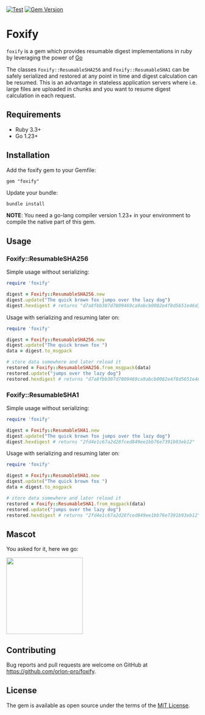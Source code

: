 [![Test](https://github.com/orlon-pro/foxify/actions/workflows/main.yml/badge.svg)](https://github.com/orlon-pro/foxify/actions/workflows/main.yml)
[![Gem Version](https://badge.fury.io/rb/foxify.svg)](https://badge.fury.io/rb/foxify)

# Foxify

`foxify` is a gem which provides resumable digest implementations in ruby by
leveraging the power of [Go](https://go.dev/)

The classes `Foxify::ResumableSHA256` and `Foxify::ResumableSHA1` can be safely
serialized and restored at any point in time and digest calculation can be resumed.
This is an advantage in stateless application servers where i.e. large files are
uploaded in chunks and you want to resume digest calculation in each request.

## Requirements

* Ruby 3.3+
* Go 1.23+

## Installation

Add the foxify gem to your Gemfile:

```text
gem "foxify"
```

Update your bundle:

```sh
bundle install
```

**NOTE**: You need a go-lang compiler version 1.23+ in your environment to compile the native part of this gem.

## Usage

### Foxify::ResumableSHA256

Simple usage without serializing:

```ruby
require 'foxify'

digest = Foxify::ResumableSHA256.new
digest.update("The quick brown fox jumps over the lazy dog")
digest.hexdigest # returns "d7a8fbb307d7809469ca9abcb0082e4f8d5651e46d3cdb762d02d0bf37c9e592"
```

Usage with serializing and resuming later on:

```ruby
require 'foxify'

digest = Foxify::ResumableSHA256.new
digest.update("The quick brown fox ")
data = digest.to_msgpack

# store data somewhere and later reload it
restored = Foxify::ResumableSHA256.from_msgpack(data)
restored.update("jumps over the lazy dog")
restored.hexdigest # returns "d7a8fbb307d7809469ca9abcb0082e4f8d5651e46d3cdb762d02d0bf37c9e592"
```

### Foxify::ResumableSHA1

Simple usage without serializing:

```ruby
require 'foxify'

digest = Foxify::ResumableSHA1.new
digest.update("The quick brown fox jumps over the lazy dog")
digest.hexdigest # returns "2fd4e1c67a2d28fced849ee1bb76e7391b93eb12"
```

Usage with serializing and resuming later on:

```ruby
require 'foxify'

digest = Foxify::ResumableSHA1.new
digest.update("The quick brown fox ")
data = digest.to_msgpack

# store data somewhere and later reload it
restored = Foxify::ResumableSHA1.from_msgpack(data)
restored.update("jumps over the lazy dog")
restored.hexdigest # returns "2fd4e1c67a2d28fced849ee1bb76e7391b93eb12"
```

## Mascot

You asked for it, here we go:

<img src="https://github.com/user-attachments/assets/d24520da-ffa5-4203-b0b6-c0770f1b9964" width="200">

## Contributing

Bug reports and pull requests are welcome on GitHub at https://github.com/orlon-pro/foxify.

## License

The gem is available as open source under the terms of the [MIT License](https://opensource.org/licenses/MIT).
